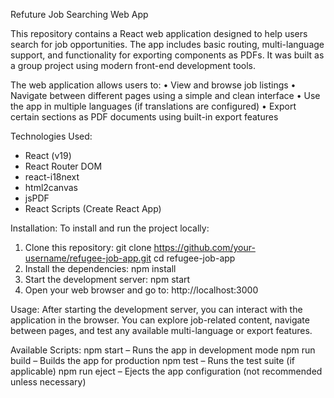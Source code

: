 Refuture Job Searching Web App

This repository contains a React web application designed to help users search for job opportunities. 
The app includes basic routing, multi-language support, and functionality for exporting components as PDFs. 
It was built as a group project using modern front-end development tools.


The web application allows users to:
•	View and browse job listings
•	Navigate between different pages using a simple and clean interface
•	Use the app in multiple languages (if translations are configured)
•	Export certain sections as PDF documents using built-in export features

Technologies Used:
- React (v19)
- React Router DOM
- react-i18next
- html2canvas
- jsPDF
- React Scripts (Create React App)

Installation:
To install and run the project locally:
1.	Clone this repository:
git clone https://github.com/your-username/refugee-job-app.git
cd refugee-job-app
2.	Install the dependencies:
npm install
3.	Start the development server:
npm start
4.	Open your web browser and go to:
http://localhost:3000

Usage:
After starting the development server, you can interact with the application in the browser. 
You can explore job-related content, navigate between pages, and test any available multi-language or export features.

Available Scripts:
npm start – Runs the app in development mode
npm run build – Builds the app for production
npm test – Runs the test suite (if applicable)
npm run eject – Ejects the app configuration (not recommended unless necessary)




